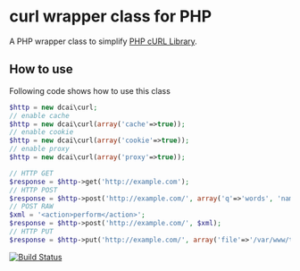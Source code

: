 # curl wrapper class for PHP

A PHP wrapper class to simplify [PHP cURL Library](http://php.net/manual/en/book.curl.php).

## How to use
Following code shows how to use this class

```php
$http = new dcai\curl;
// enable cache
$http = new dcai\curl(array('cache'=>true));
// enable cookie
$http = new dcai\curl(array('cookie'=>true));
// enable proxy
$http = new dcai\curl(array('proxy'=>true));

// HTTP GET
$response = $http->get('http://example.com');
// HTTP POST
$response = $http->post('http://example.com/', array('q'=>'words', 'name'=>'moodle'));
// POST RAW
$xml = '<action>perform</action>';
$response = $http->post('http://example.com/', $xml);
// HTTP PUT
$response = $http->put('http://example.com/', array('file'=>'/var/www/test.txt');
```

[![Build Status](https://travis-ci.org/dcai/curl.png)](https://travis-ci.org/dcai/curl)
